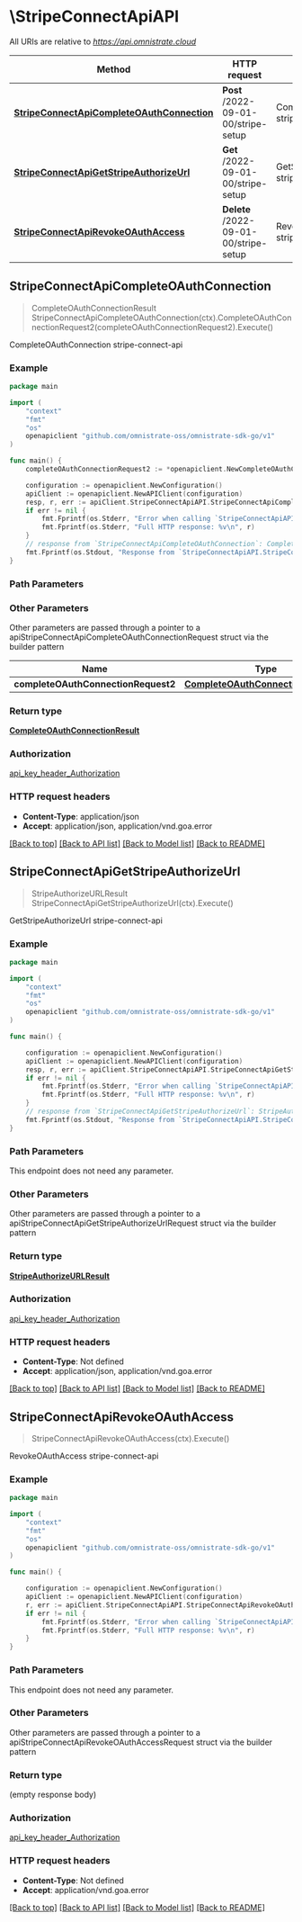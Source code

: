 # \StripeConnectApiAPI

All URIs are relative to *https://api.omnistrate.cloud*

Method | HTTP request | Description
------------- | ------------- | -------------
[**StripeConnectApiCompleteOAuthConnection**](StripeConnectApiAPI.md#StripeConnectApiCompleteOAuthConnection) | **Post** /2022-09-01-00/stripe-setup | CompleteOAuthConnection stripe-connect-api
[**StripeConnectApiGetStripeAuthorizeUrl**](StripeConnectApiAPI.md#StripeConnectApiGetStripeAuthorizeUrl) | **Get** /2022-09-01-00/stripe-setup | GetStripeAuthorizeUrl stripe-connect-api
[**StripeConnectApiRevokeOAuthAccess**](StripeConnectApiAPI.md#StripeConnectApiRevokeOAuthAccess) | **Delete** /2022-09-01-00/stripe-setup | RevokeOAuthAccess stripe-connect-api



## StripeConnectApiCompleteOAuthConnection

> CompleteOAuthConnectionResult StripeConnectApiCompleteOAuthConnection(ctx).CompleteOAuthConnectionRequest2(completeOAuthConnectionRequest2).Execute()

CompleteOAuthConnection stripe-connect-api

### Example

```go
package main

import (
	"context"
	"fmt"
	"os"
	openapiclient "github.com/omnistrate-oss/omnistrate-sdk-go/v1"
)

func main() {
	completeOAuthConnectionRequest2 := *openapiclient.NewCompleteOAuthConnectionRequest2() // CompleteOAuthConnectionRequest2 | 

	configuration := openapiclient.NewConfiguration()
	apiClient := openapiclient.NewAPIClient(configuration)
	resp, r, err := apiClient.StripeConnectApiAPI.StripeConnectApiCompleteOAuthConnection(context.Background()).CompleteOAuthConnectionRequest2(completeOAuthConnectionRequest2).Execute()
	if err != nil {
		fmt.Fprintf(os.Stderr, "Error when calling `StripeConnectApiAPI.StripeConnectApiCompleteOAuthConnection``: %v\n", err)
		fmt.Fprintf(os.Stderr, "Full HTTP response: %v\n", r)
	}
	// response from `StripeConnectApiCompleteOAuthConnection`: CompleteOAuthConnectionResult
	fmt.Fprintf(os.Stdout, "Response from `StripeConnectApiAPI.StripeConnectApiCompleteOAuthConnection`: %v\n", resp)
}
```

### Path Parameters



### Other Parameters

Other parameters are passed through a pointer to a apiStripeConnectApiCompleteOAuthConnectionRequest struct via the builder pattern


Name | Type | Description  | Notes
------------- | ------------- | ------------- | -------------
 **completeOAuthConnectionRequest2** | [**CompleteOAuthConnectionRequest2**](CompleteOAuthConnectionRequest2.md) |  | 

### Return type

[**CompleteOAuthConnectionResult**](CompleteOAuthConnectionResult.md)

### Authorization

[api_key_header_Authorization](../README.md#api_key_header_Authorization)

### HTTP request headers

- **Content-Type**: application/json
- **Accept**: application/json, application/vnd.goa.error

[[Back to top]](#) [[Back to API list]](../README.md#documentation-for-api-endpoints)
[[Back to Model list]](../README.md#documentation-for-models)
[[Back to README]](../README.md)


## StripeConnectApiGetStripeAuthorizeUrl

> StripeAuthorizeURLResult StripeConnectApiGetStripeAuthorizeUrl(ctx).Execute()

GetStripeAuthorizeUrl stripe-connect-api

### Example

```go
package main

import (
	"context"
	"fmt"
	"os"
	openapiclient "github.com/omnistrate-oss/omnistrate-sdk-go/v1"
)

func main() {

	configuration := openapiclient.NewConfiguration()
	apiClient := openapiclient.NewAPIClient(configuration)
	resp, r, err := apiClient.StripeConnectApiAPI.StripeConnectApiGetStripeAuthorizeUrl(context.Background()).Execute()
	if err != nil {
		fmt.Fprintf(os.Stderr, "Error when calling `StripeConnectApiAPI.StripeConnectApiGetStripeAuthorizeUrl``: %v\n", err)
		fmt.Fprintf(os.Stderr, "Full HTTP response: %v\n", r)
	}
	// response from `StripeConnectApiGetStripeAuthorizeUrl`: StripeAuthorizeURLResult
	fmt.Fprintf(os.Stdout, "Response from `StripeConnectApiAPI.StripeConnectApiGetStripeAuthorizeUrl`: %v\n", resp)
}
```

### Path Parameters

This endpoint does not need any parameter.

### Other Parameters

Other parameters are passed through a pointer to a apiStripeConnectApiGetStripeAuthorizeUrlRequest struct via the builder pattern


### Return type

[**StripeAuthorizeURLResult**](StripeAuthorizeURLResult.md)

### Authorization

[api_key_header_Authorization](../README.md#api_key_header_Authorization)

### HTTP request headers

- **Content-Type**: Not defined
- **Accept**: application/json, application/vnd.goa.error

[[Back to top]](#) [[Back to API list]](../README.md#documentation-for-api-endpoints)
[[Back to Model list]](../README.md#documentation-for-models)
[[Back to README]](../README.md)


## StripeConnectApiRevokeOAuthAccess

> StripeConnectApiRevokeOAuthAccess(ctx).Execute()

RevokeOAuthAccess stripe-connect-api

### Example

```go
package main

import (
	"context"
	"fmt"
	"os"
	openapiclient "github.com/omnistrate-oss/omnistrate-sdk-go/v1"
)

func main() {

	configuration := openapiclient.NewConfiguration()
	apiClient := openapiclient.NewAPIClient(configuration)
	r, err := apiClient.StripeConnectApiAPI.StripeConnectApiRevokeOAuthAccess(context.Background()).Execute()
	if err != nil {
		fmt.Fprintf(os.Stderr, "Error when calling `StripeConnectApiAPI.StripeConnectApiRevokeOAuthAccess``: %v\n", err)
		fmt.Fprintf(os.Stderr, "Full HTTP response: %v\n", r)
	}
}
```

### Path Parameters

This endpoint does not need any parameter.

### Other Parameters

Other parameters are passed through a pointer to a apiStripeConnectApiRevokeOAuthAccessRequest struct via the builder pattern


### Return type

 (empty response body)

### Authorization

[api_key_header_Authorization](../README.md#api_key_header_Authorization)

### HTTP request headers

- **Content-Type**: Not defined
- **Accept**: application/vnd.goa.error

[[Back to top]](#) [[Back to API list]](../README.md#documentation-for-api-endpoints)
[[Back to Model list]](../README.md#documentation-for-models)
[[Back to README]](../README.md)

